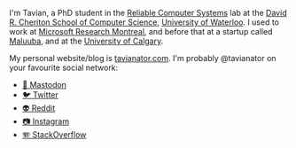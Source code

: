 I'm Tavian, a PhD student in the [Reliable Computer Systems] lab at the [David R. Cheriton School of Computer Science], [University of Waterloo].
I used to work at [Microsoft Research Montreal], and before that at a startup called [Maluuba], and at the [University of Calgary].

[Reliable Computer Systems]: https://rcs.uwaterloo.ca/
[David R. Cheriton School of Computer Science]: https://cs.uwaterloo.ca/
[University of Waterloo]: https://uwaterloo.ca/
[Microsoft Research Montreal]: https://www.microsoft.com/en-us/research/lab/microsoft-research-montreal/
[Maluuba]: https://en.wikipedia.org/wiki/Maluuba
[University of Calgary]: https://ucalgary.ca/

My personal website/blog is [tavianator.com](https://tavianator.com).
I'm probably @tavianator on your favourite social network:

- [🐘 Mastodon](https://mastodon.social/@tavianator)
- [🐦 Twitter](https://twitter.com/tavianator)
- [👽 Reddit](https://www.reddit.com/user/tavianator)
- [📷 Instagram](https://www.instagram.com/tavianator)
- [🪗 StackOverflow](https://stackoverflow.com/users/502399/tavian-barnes)
